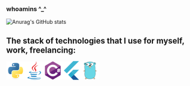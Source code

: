 ### whoamins ^_^
  
![Anurag's GitHub stats](https://github-readme-stats.vercel.app/api?username=whoamins&show_icons=true&theme=radical)


<h2 align="left">The stack of technologies that I use for myself, work, freelancing:</h2>
<img align="left" alt="Python" width="50px" src="https://raw.githubusercontent.com/devicons/devicon/master/icons/python/python-original.svg" />
<img align="left" alt="Java" width="50px" src="https://raw.githubusercontent.com/devicons/devicon/master/icons/java/java-original.svg" />
<img align="left" alt="C#" width="50px" src="https://raw.githubusercontent.com/devicons/devicon/master/icons/csharp/csharp-original.svg" />
<img align="left" alt="Flutter" width="50px" src="https://raw.githubusercontent.com/devicons/devicon/master/icons/flutter/flutter-original.svg" />
<img align="left" alt="Golang" width="50px" src="https://raw.githubusercontent.com/devicons/devicon/master/icons/go/go-original.svg" />
